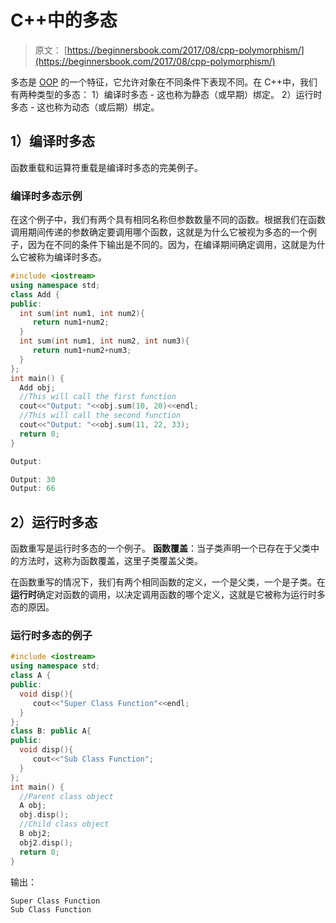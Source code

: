 # C++中的多态

> 原文： [https://beginnersbook.com/2017/08/cpp-polymorphism/](https://beginnersbook.com/2017/08/cpp-polymorphism/)

多态是 [OOP](https://beginnersbook.com/2017/08/cpp-oops-concepts/) 的一个特征，它允许对象在不同条件下表现不同。在 C++中，我们有两种类型的多态：
1）编译时多态 - 这也称为静态（或早期）绑定。
2）运行时多态 - 这也称为动态（或后期）绑定。

## 1）编译时多态

函数重载和运算符重载是编译时多态的完美例子。

### 编译时多态示例

在这个例子中，我们有两个具有相同名称但参数数量不同的函数。根据我们在函数调用期间传递的参数确定要调用哪个函数，这就是为什么它被视为多态的一个例子，因为在不同的条件下输出是不同的。因为，在编译期间确定调用，这就是为什么它被称为编译时多态。

```cpp
#include <iostream>
using namespace std;
class Add {
public:
  int sum(int num1, int num2){
     return num1+num2;
  }
  int sum(int num1, int num2, int num3){
     return num1+num2+num3;
  }
};
int main() {
  Add obj;
  //This will call the first function
  cout<<"Output: "<<obj.sum(10, 20)<<endl;
  //This will call the second function
  cout<<"Output: "<<obj.sum(11, 22, 33);
  return 0;
}

Output:
```

```cpp
Output: 30
Output: 66
```

## 2）运行时多态

函数重写是运行时多态的一个例子。
**函数覆盖**：当子类声明一个已存在于父类中的方法时，这称为函数覆盖，这里子类覆盖父类。

在函数重写的情况下，我们有两个相同函数的定义，一个是父类，一个是子类。在**运行时**确定对函数的调用，以决定调用函数的哪个定义，这就是它被称为运行时多态的原因。

### 运行时多态的例子

```cpp
#include <iostream>
using namespace std;
class A {
public:
  void disp(){
     cout<<"Super Class Function"<<endl;
  }
};
class B: public A{
public:
  void disp(){
     cout<<"Sub Class Function";
  }
};
int main() {
  //Parent class object
  A obj;
  obj.disp();
  //Child class object
  B obj2;
  obj2.disp();
  return 0;
}
```

输出：

```cpp
Super Class Function
Sub Class Function
```